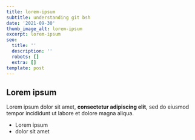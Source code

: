```yaml
---
title: lorem-ipsum
subtitle: understanding git bsh
date: '2021-09-30'
thumb_image_alt: lorem-ipsum
excerpt: lorem-ipsum
seo:
  title: ''
  description: ''
  robots: []
  extra: []
template: post
---
```

## Lorem ipsum

Lorem ipsum dolor sit amet, **consectetur adipiscing elit**, sed do eiusmod tempor incididunt ut labore et dolore magna aliqua.

- Lorem ipsum
- dolor sit amet